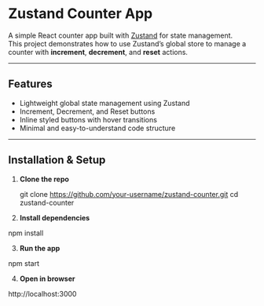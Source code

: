 # Zustand Counter App

A simple React counter app built with [Zustand](https://github.com/pmndrs/zustand) for state management.  
This project demonstrates how to use Zustand’s global store to manage a counter with **increment**, **decrement**, and **reset** actions.

---

## Features
- Lightweight global state management using Zustand  
- Increment, Decrement, and Reset buttons  
- Inline styled buttons with hover transitions  
- Minimal and easy-to-understand code structure  

---

## Installation & Setup

1. **Clone the repo**

   git clone https://github.com/your-username/zustand-counter.git
   cd zustand-counter

2. **Install dependencies**

npm install

3. **Run the app**

npm start

4. **Open in browser**

http://localhost:3000

